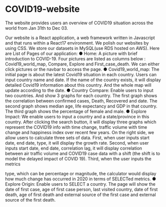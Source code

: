 # COVID19-website

The website provides users an overview of COVID19 situation across the world from Jan 31th to Dec 03.

Our website is a React application, a web framework written in Javascript and that runs within a React17 environment. We polish our websites by using CSS. We store our datasets in MySQL(use RDS hosted on AWS). Here are List of Pages of our application:
● Home: A picture with brief introduction to COVID-19. Four pictures are listed as columns below : Covid19_world_map, Compare, Explore and First_case_death. We can either click pictures or the navbar to access the page.
● Covid19_world_map: The initial page is about the latest Covid19 situation in each country. Users can input country name and date. If the name of the country exists, it will display detailed Covid19 information about this country. And the whole map will update according to the date.
● Country Compare: Enable users to input two countries. And show 3 graphs for each country. The first graph shows the correlation between confirmed cases, Death, Recovered and date. The second graph shows median age, life expectancy and GDP in that country. The third graph shows the percentage of female and male.
● Explore Impact: We enable users to input a country and a state/province in this country. After clicking the search button, it will display three graphs which represent the COVID19 info with time change, traffic volume with time change and happiness index over recent few years. On the right side, we allow users to calculate three sets of data. First, when user inputs start date, end date, type, it will display the growth rate. Second, when user inputs start date, end date, correlation lag, it will display correlation between air traffic volume and COVID19 case data with a shift (the shift is to model the delayed impact of COVID 19). Third, when the user inputs the metrics
 
type, which can be percentage or magnitude, the calculator would display how much change has occurred in 2020 in terms of SELECTed metrics.
● Explore Origin: Enable users to SELECT a country. The page will show the date of first case, age of first case person, last visited country, date of first death, age of first death and external source of the first case and external source of the first death.
